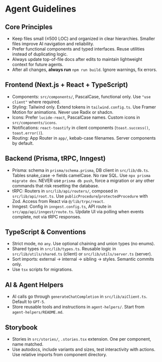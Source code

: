 # Agent Guidelines

## Core Principles

- Keep files small (≤500 LOC) and organized in clear hierarchies. Smaller files improve AI navigation and reliability.
- Prefer functional components and typed interfaces. Reuse utilities instead of duplicating logic.
- Always update top-of-file docs after edits to maintain lightweight context for future agents.
- After all changes, **always run** `npm run build`. Ignore warnings, fix errors.

## Frontend (Next.js + React + TypeScript)

- Components: `src/components/`, PascalCase, functional only. Use `"use client"` where required.
- Styling: Tailwind only. Extend tokens in `tailwind.config.ts`. Use Framer Motion for animations. Never use Radix or shadcn.
- Icons: Prefer `lucide-react`, PascalCase names. Custom icons in `src/components/icons`.
- Notifications: `react-toastify` in client components (`toast.success()`, `toast.error()`).
- Routing: App Router in `app/`, kebab-case filenames. Server components by default.

## Backend (Prisma, tRPC, Inngest)

- Prisma: schema in `prisma/schema.prisma`, DB client in `src/lib/db.ts`. Tables snake_case → fields camelCase. No raw SQL. Use `npx prisma migrate dev`. NEVER use `prisma db push`, force a migration or any other commands that risk resetting the database.
- tRPC: Routers in `src/lib/api/routers/`, composed in `src/lib/api/root.ts`. Use `publicProcedure`/`protectedProcedure` with Zod. Access from React via `@/lib/trpc/react`.
- Inngest: Config in `inngest.config.ts`, API route in `src/app/api/inngest/route.ts`. Update UI via polling when events complete, not via tRPC responses.

## TypeScript & Conventions

- Strict mode, no `any`. Use optional chaining and union types (no enums).
- Shared types in `src/lib/types.ts`. Reusable logic in `src/lib/utils/shared.ts` (client) or `src/lib/utils/server.ts` (server).
- Sort imports: external → internal → sibling → styles. Semantic commits only.
- Use `tsx` scripts for migrations.

## AI & Agent Helpers

- AI calls go through `generateChatCompletion` in `src/lib/aiClient.ts`. Default to `GPT-5`.
- Store reusable tools and instructions in `agent-helpers/`. Start from `agent-helpers/README.md`.

## Storybook

- Stories in `src/stories/`, `.stories.tsx` extension. One per component, name matched.
- Use autodocs, include variants and sizes, test interactivity with actions. Use relative imports from component directory.
